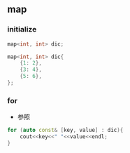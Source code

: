 ## map

### initialize
``` c++
map<int, int> dic;
```

``` c++
map<int, int> dic{
    {1: 2},
    {3: 4},
    {5: 6},
};
```

### for
- 参照
``` c++
for (auto const& [key, value] : dic){
    cout<<key<<" "<<value<<endl;
}
```

